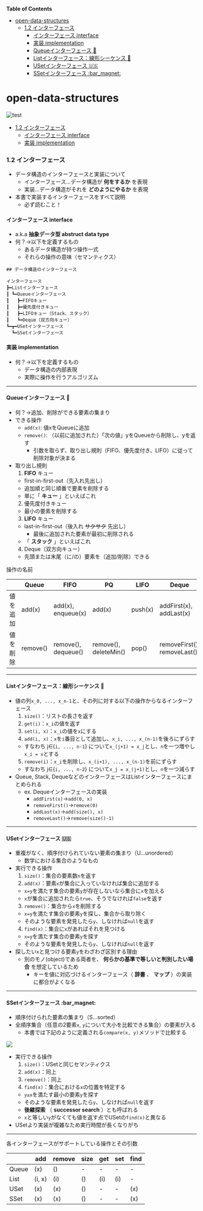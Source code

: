 <!-- START doctoc generated TOC please keep comment here to allow auto update -->
<!-- DON'T EDIT THIS SECTION, INSTEAD RE-RUN doctoc TO UPDATE -->
**Table of Contents**

- [open-data-structures](#open-data-structures)
    - [1.2 インターフェース](#12-%E3%82%A4%E3%83%B3%E3%82%BF%E3%83%BC%E3%83%95%E3%82%A7%E3%83%BC%E3%82%B9)
      - [インターフェース interface](#%E3%82%A4%E3%83%B3%E3%82%BF%E3%83%BC%E3%83%95%E3%82%A7%E3%83%BC%E3%82%B9-interface)
      - [実装 implementation](#%E5%AE%9F%E8%A3%85-implementation)
      - [Queueインターフェース :cucumber:](#queue%E3%82%A4%E3%83%B3%E3%82%BF%E3%83%BC%E3%83%95%E3%82%A7%E3%83%BC%E3%82%B9-cucumber)
      - [Listインターフェース：線形シーケンス :bicyclist:](#list%E3%82%A4%E3%83%B3%E3%82%BF%E3%83%BC%E3%83%95%E3%82%A7%E3%83%BC%E3%82%B9%E7%B7%9A%E5%BD%A2%E3%82%B7%E3%83%BC%E3%82%B1%E3%83%B3%E3%82%B9-bicyclist)
      - [USetインターフェース :us:](#uset%E3%82%A4%E3%83%B3%E3%82%BF%E3%83%BC%E3%83%95%E3%82%A7%E3%83%BC%E3%82%B9-us)
      - [SSetインターフェース :bar_magnet:](#sset%E3%82%A4%E3%83%B3%E3%82%BF%E3%83%BC%E3%83%95%E3%82%A7%E3%83%BC%E3%82%B9-bar_magnet)

<!-- END doctoc generated TOC please keep comment here to allow auto update -->

# open-data-structures
![test](https://cdn.shopify.com/s/files/1/1634/7169/products/cover-0_160x.png?v=1531786466)

- [1.2 インターフェース](#12-インターフェース)
  - [インターフェース interface](#インターフェース-interface)
  - [実装 implementation](#実装-implementation)

### 1.2 インターフェース
- データ構造のインターフェースと実装について
  - インターフェース…データ構造が **何をするか** を表現
  - 実装…データ構造がそれを **どのようにやるか** を表現
- 本書で実装するインターフェースをすべて説明
  - 必ず読むこと！

#### インターフェース interface
- a.k.a **抽象データ型 abstruct data type**
- 何？→以下を定義するもの
  - あるデータ構造が持つ操作一式
  - それらの操作の意味（セマンティクス）

```
## データ構造のインターフェース

インターフェース
┣━Listインターフェース
┃ ┗━Queueインターフェース
┃   ┣━FIFOキュー
┃   ┣━優先度付きキュー
┃   ┣━LIFOキュー（Stack、スタック）
┃   ┗━Deque（双方向キュー）
┗━┳━USetインターフェース
  ┗━SSetインターフェース

```

#### 実装 implementation
- 何？→以下を定義するもの
  - データ構造の内部表現
  - 実際に操作を行うアルゴリズム

---
#### Queueインターフェース :cucumber: 
- 何？→追加、削除ができる要素の集まり
- できる操作
  - `add(x)`: 値xをQueueに追加
  - `remove()`: （以前に追加された）「次の値」yをQueueから削除し、yを返す
    - 引数を取らず、取り出し規則（FIFO、優先度付き、LIFO）に従って削除対象が決まる
- 取り出し規則
  1. **FIFO** キュー
    - first-in-first-out（先入れ先出し）
     - 追加順と同じ順番で要素を削除する
    - 単に「 **キュー** 」といえばこれ
  2. 優先度付きキュー
    - 最小の要素を削除する
  3. **LIFO** キュー
    - last-in-first-out（後入れ ~~サクサク~~ 先出し）
      - 最後に追加された要素が最初に削除される
    - 「 **スタック** 」といえばこれ
  4. Deque（双方向キュー）
    - 先頭または末尾（に/の）要素を（追加/削除）できる

操作の名前

||Queue|FIFO|PQ|LIFO|Deque|
|---|---|---|---|---|---|
|値を追加|add(x)|add(x), enqueue(x)|add(x)|push(x)|addFirst(x), addLast(x)|
|値を削除|remove()|remove(), dequeue()|remove(), deleteMin()|pop()|removeFirst(), removeLast()|

---
#### Listインターフェース：線形シーケンス :bicyclist: 
- 値の列`x_0, ..., x_n-1`と、その列に対する以下の操作からなるインターフェース
  1. `size()`：リストの長さを返す
  2. `get(i)`：`x_i`の値を返す
  3. `set(i, x)`：`x_i`の値を`x`にする
  4. `add(i, x)`：`x`を`i`番目として追加し、`x_i, ..., x_(n-1)`を後ろにずらす
    - すなわち j∈{`i, ..., n-1`} について`x_(j+1) = x_j`とし、`n`を一つ増やし`x_i = x`とする
  5. `remove(i)`：`x_i`を削除し、`x_(i+1), ..., x_(n-1)`を前にずらす
    - すなわち j∈{`i, ..., n-2`} について`x_j = x_(j+1)`とし、`n`を一つ減らす
- Queue, Stack, DequeなどのインターフェースはListインターフェースにまとめられる
  - ex. Dequeインターフェースの実装
    - `addFirst(x)`→`add(0, x)`
    - `removeFirst()`→`remove(0)`
    - `addLast(x)`→`add(size(), x)`
    - `removeLast()`→`remove(size()-1)`

---
#### USetインターフェース :us:
- 重複がなく、順序付けられていない要素の集まり（U…unordered）
  - 数学における集合のようなもの
- 実行できる操作
  1. `size()`：集合の要素数`n`を返す
  2. `add(x)`：要素`x`が集合に入っていなければ集合に追加する
    - `x=y`を満たす集合の要素`y`が存在しないなら集合に`x`を加える
    - `x`が集合に追加されたら`true`、そうでなければ`false`を返す
  3. `remove()`：集合から`x`を削除する
    - `x=y`を満たす集合の要素`y`を探し、集合から取り除く
    - そのような要素を発見したら`y`、しなければ`null`を返す
  4. `find(x)`：集合に`x`があればそれを見つける
    - `x=y`を満たす集合の要素`y`を探す
    - そのような要素を発見したら`y`、しなければ`null`を返す
- 探したい`x`と見つける要素`y`をわざわざ区別する理由
  - 別のモノ(object)である両者を、 __何らかの基準で等しいと判別したい場合__ を想定しているため
    - キーを値に対応づけるインターフェース（ **辞書** 、 **マップ** ）の実装に都合がよくなる

---
#### SSetインターフェース :bar_magnet: 
- 順序付けられた要素の集まり（S…sorted）
- 全順序集合（任意の2要素`x`, `y`について大小を比較できる集合）の要素が入る
  - 本書では下記のように定義される`compare(x, y)`メソッドで比較する

<img src="https://latex.codecogs.com/gif.latex?compare(x,&space;y)&space;=&space;\left\{&space;\begin{array}{rcl}&space;<0&space;&&space;if&space;&&space;x<y\\\&space;>0&space;&&space;if&space;&&space;x>y&space;\\\&space;=0&space;&&space;if&space;&&space;x=y&space;\end{array}&space;\right."/>

- 実行できる操作
  1. `size()`：USetと同じセマンティクス
  2. `add(x)`：同上
  3. `remove()`：同上
  4. `find(x)`：集合における`x`の位置を特定する
    - `y≥x`を満たす最小の要素`y`を探す
    - そのような要素を発見したら`y`、しなければ`null`を返す
    - **後継探索** （ **successor search** ）とも呼ばれる
    - `x`と等しい`y`がなくても値を返す点でUSetの`find(x)`と異なる
- USetより実装が複雑なため実行時間が長くなりがち

---
各インターフェースがサポートしている操作とその引数

||add|remove|size|get|set|find|
|---|---|---|---|---|---|---|
|Queue|(x)|()|-|-|-|-|
|List|(i, x)|(i)|()|(i)|(i)|-|
|USet|(x)|(x)|()|-|-|(x)|
|SSet|(x)|(x)|()|-|-|(x)|
